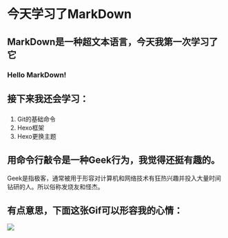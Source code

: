 # 今天学习了MarkDown
## MarkDown是一种超文本语言，今天我第一次学习了它
### Hello MarkDown!
## 接下来我还会学习：
### 
1. Git的基础命令
2. Hexo框架
3. Hexo更换主题
## 用命令行敲令是一种Geek行为，我觉得还挺有趣的。
Geek是指极客，通常被用于形容对计算机和网络技术有狂热兴趣并投入大量时间钻研的人。所以俗称发烧友和怪杰。
## 有点意思，下面这张Gif可以形容我的心情：
![](https://qgt-style.oss-cn-hangzhou.aliyuncs.com/newcoursep4/g1/g1-2-2/tenor.gif)
